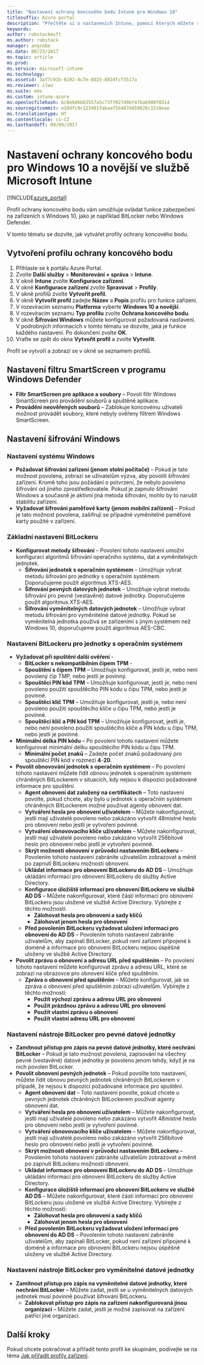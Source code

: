 ```yaml
---
title: "Nastavení ochrany koncového bodu Intune pro Windows 10"
titlesuffix: Azure portal
description: "Přečtěte si o nastaveních Intune, pomocí kterých můžete řídit nastavení ochrany koncového bodu, jako je BitLocker, na zařízeních s Windows 10."
keywords: 
author: robstackmsft
ms.author: robstack
manager: angrobe
ms.date: 08/23/2017
ms.topic: article
ms.prod: 
ms.service: microsoft-intune
ms.technology: 
ms.assetid: 3af7c91b-8292-4c7e-8d25-8834fcf3517a
ms.reviewer: ilwu
ms.suite: ems
ms.custom: intune-azure
ms.openlocfilehash: 6c8e9d6b63557a5c73ff027d9bf476a6980f8314
ms.sourcegitcommit: e10dfc9c123401fabaaf5b487d459826c1510eae
ms.translationtype: HT
ms.contentlocale: cs-CZ
ms.lasthandoff: 09/09/2017
---
```

# <a name="endpoint-protection-settings-for-windows-10-and-later-in-microsoft-intune"></a>Nastavení ochrany koncového bodu pro Windows 10 a novější ve službě Microsoft Intune

[!INCLUDE[azure_portal](./includes/azure_portal.md)]

Profil ochrany koncového bodu vám umožňuje ovládat funkce zabezpečení na zařízeních s Windows 10, jako je například BitLocker nebo Windows Defender.

V tomto tématu se dozvíte, jak vytvářet profily ochrany koncového bodu.

## <a name="create-an-endpoint-protection-profile"></a>Vytvoření profilu ochrany koncového bodu

1. Přihlaste se k portálu Azure Portal.
2. Zvolte **Další služby** > **Monitorování + správa** > **Intune**.
3. V okně **Intune** zvolte **Konfigurace zařízení**.
2. V okně **Konfigurace zařízení** zvolte **Spravovat** > **Profily**.
3. V okně profilů zvolte **Vytvořit profil**.
4. V okně **Vytvořit profil** zadejte **Název** a **Popis** profilu pro funkce zařízení.
5. V rozevíracím seznamu **Platforma** vyberte **Windows 10 a novější**.
6. V rozevíracím seznamu **Typ profilu** zvolte **Ochrana koncového bodu**.
7. V okně **Šifrování Windows** můžete konfigurovat požadovaná nastavení. V podrobných informacích v tomto tématu se dozvíte, jaká je funkce každého nastavení. Po dokončení zvolte **OK**.
8. Vraťte se zpět do okna **Vytvořit profil** a zvolte **Vytvořit**.

Profil se vytvoří a zobrazí se v okně se seznamem profilů.

## <a name="windows-defender-smartscreen-settings"></a>Nastavení filtru SmartScreen v programu Windows Defender

- **Filtr SmartScreen pro aplikace a soubory** – Povolí filtr Windows SmartScreen pro provádění souborů a spuštěné aplikace.
- **Provádění neověřených souborů** – Zablokuje koncovému uživateli možnost provádět soubory, které nebyly ověřeny filtrem Windows SmartScreen.

## <a name="windows-encryption-settings"></a>Nastavení šifrování Windows

### <a name="windows-settings"></a>Nastavení systému Windows

- **Požadovat šifrování zařízení (jenom stolní počítače)** – Pokud je tato možnost povolena, zobrazí se uživatelům výzva, aby povolili šifrování zařízení. Kromě toho jsou požádání o potvrzení, že nebylo povoleno šifrování od jiného zprostředkovatele. Pokud je zapnuto šifrování Windows a současně je aktivní jiná metoda šifrování, mohlo by to narušit stabilitu zařízení.
- **Vyžadovat šifrování paměťové karty (jenom mobilní zařízení)** – Pokud je tato možnost povolena, zašifrují se případné vyměnitelné paměťové karty použité v zařízení.


### <a name="bitlocker-base-settings"></a>Základní nastavení BitLockeru

- **Konfigurovat metody šifrování** – Povolení tohoto nastavení umožní konfiguraci algoritmů šifrování operačního systému, dat a vyměnitelných jednotek.
    - **Šifrování jednotek s operačním systémem** – Umožňuje vybrat metodu šifrování pro jednotky s operačním systémem. Doporučujeme použít algoritmus XTS-AES.
    - **Šifrování pevných datových jednotek** – Umožňuje vybrat metodu šifrování pro pevné (vestavěné) datové jednotky. Doporučujeme použít algoritmus XTS-AES.
    - **Šifrování vyměnitelných datových jednotek** – Umožňuje vybrat metodu šifrování pro vyměnitelné datové jednotky. Pokud se vyměnitelná jednotka používá se zařízeními s jiným systémem než Windows 10, doporučujeme použít algoritmus AES-CBC.


### <a name="bitlocker-os-drive-settings"></a>Nastavení BitLockeru pro jednotky s operačním systémem

- **Vyžadovat při spuštění další ověření** -
    - **BitLocker s nekompatibilním čipem TPM** -
    - **Spouštění s čipem TPM** – Umožňuje konfigurovat, jestli je, nebo není povolený čip TMP, nebo jestli je povinný.
    - **Spouštěcí PIN kód TPM** – Umožňuje konfigurovat, jestli je, nebo není povoleno použití spouštěcího PIN kódu u čipu TPM, nebo jestli je povinné.
    - **Spouštěcí klíč TPM** – Umožňuje konfigurovat, jestli je, nebo není povoleno použití spouštěcího klíče u čipu TPM, nebo jestli je povinné.
    - **Spouštěcí klíč a PIN kód TPM** – Umožňuje konfigurovat, jestli je, nebo není povoleno použití spouštěcího klíče a PIN kódu u čipu TPM, nebo jestli je povinné.
- **Minimální délka PIN kódu** – Po povolení tohoto nastavení můžete konfigurovat minimální délku spouštěcího PIN kódu u čipu TPM.
    - **Minimální počet znaků** – Zadejte počet znaků požadovaný pro spouštěcí PIN kód v rozmezí **4**-**20**.
- **Povolit obnovování jednotek s operačním systémem** – Po povolení tohoto nastavení můžete řídit obnovu jednotek s operačním systémem chráněných BitLockerem v situacích, kdy nejsou k dispozici požadované informace pro spuštění.
    - **Agent obnovení dat založený na certifikátech** – Toto nastavení povolte, pokud chcete, aby bylo u jednotek s operačním systémem chráněných BitLockerem možné používat agenty obnovení dat.
    - **Vytváření hesla pro obnovení uživatelem** – Můžete nakonfigurovat, jestli mají uživatelé povoleno nebo zakázáno vytvořit 48místné heslo pro obnovení nebo jestli je vytvoření povinné.
    - **Vytváření obnovovacího klíče uživatelem** – Můžete nakonfigurovat, jestli mají uživatelé povoleno nebo zakázáno vytvořit 256bitové heslo pro obnovení nebo jestli je vytvoření povinné.
    - **Skrýt možnosti obnovení v průvodci nastavením BitLockeru** – Povolením tohoto nastavení zabráníte uživatelům zobrazovat a měnit po zapnutí BitLockeru možnosti obnovení.
    - **Ukládat informace pro obnovení BitLockeru do AD DS** – Umožňuje ukládání informací pro obnovení BitLockeru do služby Active Directory.
    - **Konfigurace úložiště informací pro obnovení BitLockeru ve službě AD DS** – Můžete nakonfigurovat, které části informací pro obnovení BitLockeru jsou uložené ve službě Active Directory. Vybírejte z těchto možností:
        - **Zálohovat hesla pro obnovení a sady klíčů**
        - **Zálohovat jenom hesla pro obnovení**
    - **Před povolením BitLockeru vyžadovat uložení informací pro obnovení do AD DS** – Povolením tohoto nastavení zabráníte uživatelům, aby zapínali BitLocker, pokud není zařízení připojené k doméně a informace pro obnovení BitLockeru nejsou úspěšně uloženy ve službě Active Directory.
- **Povolit zprávu o obnovení a adresu URL před spuštěním** – Po povolení tohoto nastavení můžete konfigurovat zprávu a adresu URL, které se zobrazí na obrazovce pro obnovení klíče před spuštěním.
    - **Zpráva o obnovení před spuštěním** – Můžete konfigurovat, jak se zpráva o obnovení před spuštěním zobrazí uživatelům. Vybírejte z těchto možností:
        - **Použít výchozí zprávu a adresu URL pro obnovení**
        - **Použít prázdnou zprávu a adresu URL pro obnovení**
        - **Použít vlastní zprávu o obnovení**
        - **Použít vlastní adresu URL pro obnovení**


### <a name="bitlocker-fixed-data-drive-settings"></a>Nastavení nástroje BitLocker pro pevné datové jednotky

- **Zamítnout přístup pro zápis na pevné datové jednotky, které nechrání BitLocker** – Pokud je tato možnost povolena, zapisování na všechny pevné (vestavěné) datové jednotky je povoleno jenom tehdy, když je na nich povolen BitLocker.
- **Povolit obnovení pevných jednotek** – Pokud povolíte toto nastavení, můžete řídit obnovu pevných jednotek chráněných BitLockerem v případě, že nejsou k dispozici požadované informace pro spuštění.
    - **Agent obnovení dat** – Toto nastavení povolte, pokud chcete u pevných jednotek chráněných BitLockerem používat agenty obnovení dat.
    - **Vytváření hesla pro obnovení uživatelem** – Můžete nakonfigurovat, jestli mají uživatelé povoleno nebo zakázáno vytvořit 48místné heslo pro obnovení nebo jestli je vytvoření povinné.  
    - **Vytváření obnovovacího klíče uživatelem** – Můžete nakonfigurovat, jestli mají uživatelé povoleno nebo zakázáno vytvořit 256bitové heslo pro obnovení nebo jestli je vytvoření povinné.
    - **Skrýt možnosti obnovení v průvodci nastavením BitLockeru** – Povolením tohoto nastavení zabráníte uživatelům zobrazovat a měnit po zapnutí BitLockeru možnosti obnovení.
    - **Ukládat informace pro obnovení BitLockeru do AD DS** – Umožňuje ukládání informací pro obnovení BitLockeru do služby Active Directory.
    - **Konfigurace úložiště informací pro obnovení BitLockeru ve službě AD DS** – Můžete nakonfigurovat, které části informací pro obnovení BitLockeru jsou uložené ve službě Active Directory. Vybírejte z těchto možností:
        - **Zálohovat hesla pro obnovení a sady klíčů**
        - **Zálohovat jenom hesla pro obnovení**
    - **Před povolením BitLockeru vyžadovat uložení informací pro obnovení do AD DS** – Povolením tohoto nastavení zabráníte uživatelům, aby zapínali BitLocker, pokud není zařízení připojené k doméně a informace pro obnovení BitLockeru nejsou úspěšně uloženy ve službě Active Directory.


### <a name="bitlocker-removable-data-drive-settings"></a>Nastavení nástroje BitLocker pro vyměnitelné datové jednotky

- **Zamítnout přístup pro zápis na vyměnitelné datové jednotky, které nechrání BitLocker** – Můžete zadat, jestli se u vyměnitelných datových jednotek musí povinně používat šifrování BitLockeru.
    - **Zablokovat přístup pro zápis na zařízení nakonfigurovaná jinou organizací** – Můžete zadat, jestli je možné zapisovat na zařízení patřící jiné organizaci.



## <a name="next-steps"></a>Další kroky

Pokud chcete pokračovat a přiřadit tento profil ke skupinám, podívejte se na téma [Jak přiřadit profily zařízení](device-profile-assign.md).
